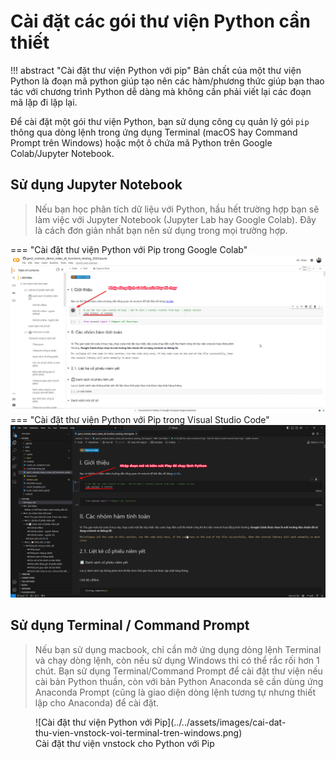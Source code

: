 # Cài đặt các gói thư viện Python cần thiết

!!! abstract "Cài đặt thư viện Python với pip"
	Bản chất của một thư viện Python là đoạn mã python giúp tạo nên các hàm/phương thức giúp bạn thao tác với chương trình Python dễ dàng mà không cần phải viết lại các đoạn mã lặp đi lặp lại.

Để cài đặt một gói thư viện Python, bạn sử dụng công cụ quản lý gói `pip` thông qua dòng lệnh trong ứng dụng Terminal (macOS hay Command Prompt trên Windows) hoặc một ô chứa mã Python trên Google Colab/Jupyter Notebook.
## Sử dụng Jupyter Notebook

> Nếu bạn học phân tích dữ liệu với Python, hầu hết trường hợp bạn sẽ làm việc với Jupyter Notebook (Jupyter Lab hay Google Colab). Đây là cách đơn giản nhất bạn nên sử dụng trong mọi trường hợp.

=== "Cài đặt thư viện Python với Pip trong Google Colab"
	![](../../assets/images/cai-dat-thu-vien-python-voi-pip-trong-google-colab.png)
=== "Cài đặt thư viện Python với Pip trong Visual Studio Code"
	![](../../assets/images/cai-dat-thu-vien-python-voi-pip-visual-studio-code-jupyter-notebook.png)
## Sử dụng Terminal / Command Prompt

> Nếu bạn sử dụng macbook, chỉ cần mở ứng dụng dòng lệnh Terminal và chạy dòng lệnh, còn nếu sử dụng Windows thì có thể rắc rối hơn 1 chút. Bạn sử dụng Terminal/Command Prompt để cài đặt thư viện nếu cài bản Python thuần, còn với bản Python Anaconda sẽ cần dùng ứng Anaconda Prompt (cũng là giao diện dòng lệnh tương tự nhưng thiết lập cho Anaconda) để cài đặt.



<figure markdown>
  ![Cài đặt thư viện Python với Pip](../../assets/images/cai-dat-thu-vien-vnstock-voi-terminal-tren-windows.png)
  <figcaption>Cài đặt thư viện vnstock cho Python với Pip</figcaption>
</figure>